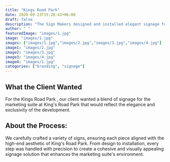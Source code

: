 ```yaml
---
title: "Kings Road Park"
date: 2020-09-23T15:28:43+06:00
draft: false
description: "The Sign Makers designed and installed elegant signage for the marketing suite at King's Road Park, reflecting the development's exclusivity. A blend of precision and style, enhancing the suite’s sophisticated atmosphere."
author: " "
featuredImage: "images/1.jpg"
image: "images/1.jpg"
images: ["images/1.jpg","images/2.jpg","images/3.jpg","images/4.jpg"]
image1: "images/2.jpg"
image2: "images/3.jpg"
image3: "images/4.jpg"
image4: "images/1.jpg"
categories: ["branding", "signage"]
---
```


## What the Client Wanted
For the Kings Road Park , our client wanted a blend of signage for the marketing suite at King's Road Park that would reflect the elegance and exclusivity of the development.

## About the Process:

 We carefully crafted a variety of signs, ensuring each piece aligned with the high-end aesthetic of King's Road Park. From design to installation, every step was handled with precision to create a cohesive and visually appealing signage solution that enhances the marketing suite's environment.